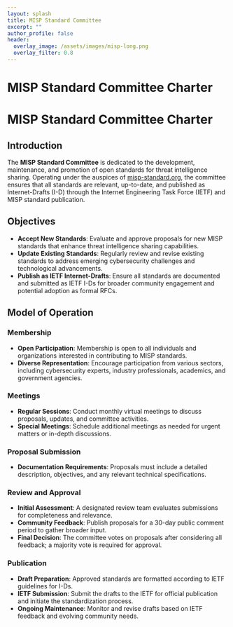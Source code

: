 ```yaml
---
layout: splash
title: MISP Standard Committee 
excerpt: ""
author_profile: false
header:
  overlay_image: /assets/images/misp-long.png
  overlay_filter: 0.8
---
```



# MISP Standard Committee Charter

# MISP Standard Committee Charter

## Introduction

The **MISP Standard Committee** is dedicated to the development, maintenance, and promotion of open standards for threat intelligence sharing. Operating under the auspices of [misp-standard.org](https://misp-standard.org), the committee ensures that all standards are relevant, up-to-date, and published as Internet-Drafts (I-D) through the Internet Engineering Task Force (IETF) and MISP standard publication.

## Objectives

- **Accept New Standards**: Evaluate and approve proposals for new MISP standards that enhance threat intelligence sharing capabilities.
- **Update Existing Standards**: Regularly review and revise existing standards to address emerging cybersecurity challenges and technological advancements.
- **Publish as IETF Internet-Drafts**: Ensure all standards are documented and submitted as IETF I-Ds for broader community engagement and potential adoption as formal RFCs.

## Model of Operation

### Membership

- **Open Participation**: Membership is open to all individuals and organizations interested in contributing to MISP standards.
- **Diverse Representation**: Encourage participation from various sectors, including cybersecurity experts, industry professionals, academics, and government agencies.

### Meetings

- **Regular Sessions**: Conduct monthly virtual meetings to discuss proposals, updates, and committee activities.
- **Special Meetings**: Schedule additional meetings as needed for urgent matters or in-depth discussions.

### Proposal Submission

- **Documentation Requirements**: Proposals must include a detailed description, objectives, and any relevant technical specifications.

### Review and Approval

- **Initial Assessment**: A designated review team evaluates submissions for completeness and relevance.
- **Community Feedback**: Publish proposals for a 30-day public comment period to gather broader input.
- **Final Decision**: The committee votes on proposals after considering all feedback; a majority vote is required for approval.

### Publication

- **Draft Preparation**: Approved standards are formatted according to IETF guidelines for I-Ds.
- **IETF Submission**: Submit the drafts to the IETF for official publication and initiate the standardization process.
- **Ongoing Maintenance**: Monitor and revise drafts based on IETF feedback and evolving community needs.

